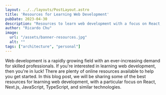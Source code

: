 ```yaml
---
layout: ../../layouts/PostLayout.astro
title: 'Resources for Learning Web Development'
pubDate: 2023-04-30
description: "Resources to learn web development with a focus on React, Next.js, JavaScript, TypeScript, and similar technologies."
author: "Ricardo Chu"
image:
  url: "/assets/banner-resources.jpg"
  alt: ""
tags: ["architecture", "personal"]
---
```


Web development is a rapidly growing field with an ever-increasing demand for skilled professionals. If you're interested in learning web development, then you're in luck! There are plenty of online resources available to help you get started. In this blog post, we will be sharing some of the best resources for learning web development, with a particular focus on React, Next.js, JavaScript, TypeScript, and similar technologies.